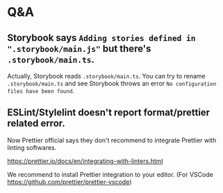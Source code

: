 # Q&A

## Storybook says `Adding stories defined in ".storybook/main.js"` but there's `.storybook/main.ts`.

Actually, Storybook reads `.storybook/main.ts`. You can try to rename `.storybook/main.ts` and see Storybook
throws an error `No configuration files have been found`.


## ESLint/Stylelint doesn't report format/prettier related error.

Now Prettier official says they don't recommend to integrate Prettier with linting softwares.

https://prettier.io/docs/en/integrating-with-linters.html

We recommend to install Prettier integration to your editor.
(For VSCode https://github.com/prettier/prettier-vscode)
